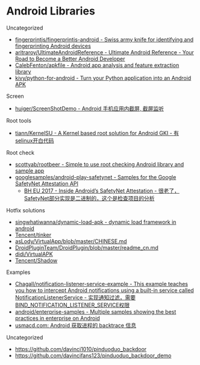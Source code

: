 # Android Libraries

Uncategorized

* [fingerprintjs/fingerprintjs-android - Swiss army knife for identifying and fingerprinting Android devices](https://github.com/fingerprintjs/fingerprintjs-android)
* [aritraroy/UltimateAndroidReference - Ultimate Android Reference - Your Road to Become a Better Android Developer](https://github.com/aritraroy/UltimateAndroidReference)
* [CalebFenton/apkfile - Android app analysis and feature extraction library](https://github.com/CalebFenton/apkfile)
* [kivy/python-for-android - Turn your Python application into an Android APK](https://github.com/kivy/python-for-android)

Screen

* [huiger/ScreenShotDemo - Android 手机应用内截屏, 截屏监听](https://github.com/huiger/ScreenShotDemo)

Root tools

* [tiann/KernelSU - A Kernel based root solution for Android GKI - 有selinux开白代码](https://github.com/tiann/KernelSU)

Root check

* [scottyab/rootbeer - Simple to use root checking Android library and sample app](https://github.com/scottyab/rootbeer)
* [googlesamples/android-play-safetynet - Samples for the Google SafetyNet Attestation API](https://github.com/googlesamples/android-play-safetynet)
  * [BH EU 2017 - Inside Android’s SafetyNet Attestation - 很老了，SafetyNet部分实现是二进制的，这个是检查项目的分析](https://www.blackhat.com/docs/eu-17/materials/eu-17-Mulliner-Inside-Androids-SafetyNet-Attestation-wp.pdf)

Hotfix solutions

* [singwhatiwanna/dynamic-load-apk - dynamic load framework in android](https://github.com/singwhatiwanna/dynamic-load-apk)
* [Tencent/tinker](https://github.com/Tencent/tinker)
* [asLody/VirtualApp/blob/master/CHINESE.md](https://github.com/asLody/VirtualApp/blob/master/CHINESE.md)
* [DroidPluginTeam/DroidPlugin/blob/master/readme_cn.md](https://github.com/DroidPluginTeam/DroidPlugin/blob/master/readme_cn.md)
* [didi/VirtualAPK](https://github.com/didi/VirtualAPK)
* [Tencent/Shadow](https://github.com/Tencent/Shadow)

Examples

* [Chagall/notification-listener-service-example - This example teaches you how to intercept Android notifications using a built-in service called NotificationListenerService - 实现通知过滤，需要BIND_NOTIFICATION_LISTENER_SERVICE权限](https://github.com/Chagall/notification-listener-service-example)
* [android/enterprise-samples - Multiple samples showing the best practices in enterprise on Android](https://github.com/android/enterprise-samples)
* [usmacd.com: Android 获取进程的 backtrace 信息](https://www.usmacd.com/2021/11/03/backtrace_in_android/)

Uncategorized

* https://github.com/davinci1010/pinduoduo_backdoor
* https://github.com/davincifans123/pinduoduo_backdoor_demo
